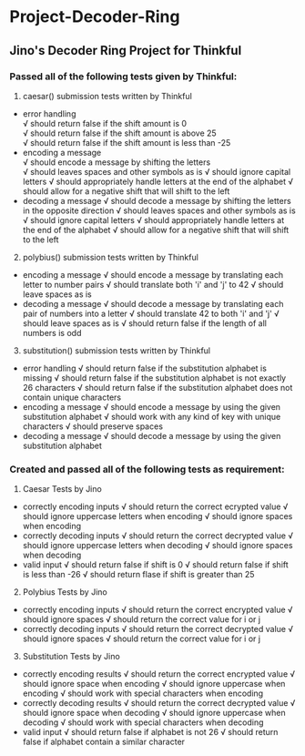 # Project-Decoder-Ring

## Jino's Decoder Ring Project for Thinkful

### Passed all of the following tests given by Thinkful:
1. caesar() submission tests written by Thinkful                 
- error handling                                              
      √ should return false if the shift amount is 0            
      √ should return false if the shift amount is above 25     
      √ should return false if the shift amount is less than -25
- encoding a message                                          
      √ should encode a message by shifting the letters         
      √ should leaves spaces and other symbols as is
      √ should ignore capital letters
      √ should appropriately handle letters at the end of the alphabet
      √ should allow for a negative shift that will shift to the left
- decoding a message
      √ should decode a message by shifting the letters in the opposite direction
      √ should leaves spaces and other symbols as is
      √ should ignore capital letters
      √ should appropriately handle letters at the end of the alphabet
      √ should allow for a negative shift that will shift to the left

2. polybius() submission tests written by Thinkful
- encoding a message
      √ should encode a message by translating each letter to number pairs
      √ should translate both 'i' and 'j' to 42
      √ should leave spaces as is
- decoding a message
      √ should decode a message by translating each pair of numbers into a letter
      √ should translate 42 to both 'i' and 'j'
      √ should leave spaces as is
      √ should return false if the length of all numbers is odd

3. substitution() submission tests written by Thinkful
- error handling
      √ should return false if the substitution alphabet is missing
      √ should return false if the substitution alphabet is not exactly 26 characters
      √ should return false if the substitution alphabet does not contain unique characters
- encoding a message
      √ should encode a message by using the given substitution alphabet
      √ should work with any kind of key with unique characters
      √ should preserve spaces
- decoding a message
      √ should decode a message by using the given substitution alphabet
      
### Created and passed all of the following tests as requirement:

1. Caesar Tests by Jino
- correctly encoding inputs
      √ should return the correct ecrypted value
      √ should ignore uppercase letters when encoding
      √ should ignore spaces when encoding
- correctly decoding inputs
      √ should return the correct decrypted value
      √ should ignore uppercase letters when decoding
      √ should ignore spaces when decoding
- valid input
      √ should return false if shift is 0
      √ should return false if shift is less than -26
      √ should return flase if shift is greater than 25

2. Polybius Tests by Jino
- correctly encoding inputs
      √ should return the correct encrypted value
      √ should ignore spaces
      √ should return the correct value for i or j
- correctly decoding inputs
      √ should return the correct decrypted value
      √ should ignore spaces
      √ should return the correct value for i or j

3. Substitution Tests by Jino
- correctly encoding results
      √ should return the correct encrypted value
      √ should ignore space when encoding
      √ should ignore uppercase when encoding
      √ should work with special characters when encoding
- correctly decoding results
      √ should return the correct decrypted value
      √ should ignore space when decoding
      √ should ignore uppercase when decoding
      √ should work with special characters when decoding
- valid input
      √ should return false if alphabet is not 26
      √ should return false if alphabet contain a similar character
